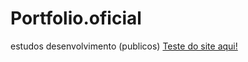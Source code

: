 # Portfolio.oficial
 estudos desenvolvimento (publicos)
<a href="https://jefersonsilvaa.github.io/Portfolio.oficial/">Teste do site aqui!</a>